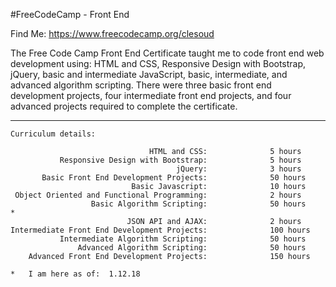 #FreeCodeCamp - Front End

Find Me:  https://www.freecodecamp.org/clesoud

The Free Code Camp Front End Certificate taught me to code front end web development using: HTML and CSS, Responsive Design with Bootstrap, jQuery, basic and intermediate JavaScript, basic, intermediate, and advanced algorithm scripting. There were three basic front end development projects, four intermediate front end projects, and four advanced projects required to complete the certificate. 

------------------------------------------------------------------------
    Curriculum details: 

                                   HTML and CSS:              5 hours
               Responsive Design with Bootstrap:              5 hours
                                         jQuery:              3 hours
           Basic Front End Development Projects:              50 hours
                               Basic Javascript:              10 hours
     Object Oriented and Functional Programming:              2 hours 
                      Basic Algorithm Scripting:              50 hours      *
                              JSON API and AJAX:              2 hours
    Intermediate Front End Development Projects:              100 hours
               Intermediate Algorithm Scripting:              50 hours
                   Advanced Algorithm Scripting:              50 hours
        Advanced Front End Development Projects:              150 hours
       
    *   I am here as of:  1.12.18
